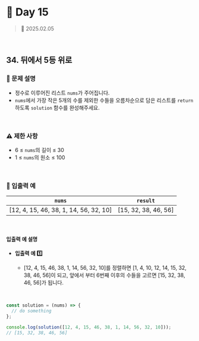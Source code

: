 # 🌻 Day 15

> 📅 2025.02.05

<br>

## 34. 뒤에서 5등 위로

### 📍 문제 설명

- 정수로 이루어진 리스트 `nums`가 주어집니다.
- `nums`에서 가장 작은 5개의 수를 제외한 수들을 오름차순으로 담은 리스트를 `return`하도록 `solution` 함수를 완성해주세요.

<br>

### ⚠️ 제한 사항

- 6 ≤ `nums`의 길이 ≤ 30
- 1 ≤ `nums`의 원소 ≤ 100

<br>

### 👀 입출력 예

| `nums`                                 | `result`             |
| -------------------------------------- | -------------------- |
| [12, 4, 15, 46, 38, 1, 14, 56, 32, 10] | [15, 32, 38, 46, 56] |

<br>

#### 입출력 예 설명

- **입출력 예 1️⃣**

  - [12, 4, 15, 46, 38, 1, 14, 56, 32, 10]를 정렬하면 [1, 4, 10, 12, 14, 15, 32, 38, 46, 56]이 되고,
    앞에서 부터 6번째 이후의 수들을 고르면 [15, 32, 38, 46, 56]가 됩니다.

<br>

```javascript
const solution = (nums) => {
  // do something
};

console.log(solution([12, 4, 15, 46, 38, 1, 14, 56, 32, 10]));
// [15, 32, 38, 46, 56]
```
